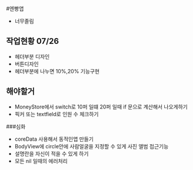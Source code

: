 #엔빵앱
- 너무졸림 

## 작업현황 07/26
- 헤더부분 디자인 
- 버튼디자인
- 헤더부분에 나누면 10%,20% 기능구현

## 해야할거 
- MoneyStore에서 switch로 10퍼 일떄 20퍼 일때 if 문으로 계산해서 나오게하기
- 픽커 또는 textfield로 인원 수 체크하기 

###심화
- coreData 사용해서 동적인앱 만들기
- BodyView에 circle안에 사람얼굴을 지정할 수 있게 사진 앨범 접근기능
- 설명란을 자신이 적을 수 있게 하기
- 모든 nil 일때의 에러처리 
